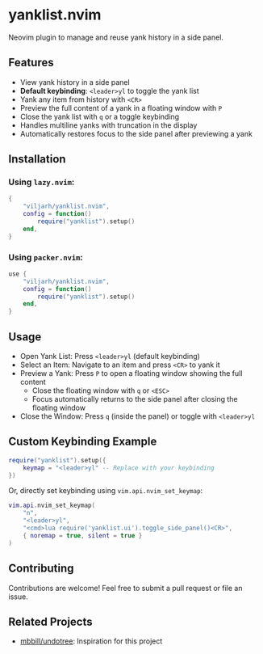 # yanklist.nvim

Neovim plugin to manage and reuse yank history in a side panel.

## Features

- View yank history in a side panel
- **Default keybinding**: `<leader>yl` to toggle the yank list
- Yank any item from history with `<CR>`
- Preview the full content of a yank in a floating window with `P`
- Close the yank list with `q` or a toggle keybinding
- Handles multiline yanks with truncation in the display
- Automatically restores focus to the side panel after previewing a yank

## Installation

### Using `lazy.nvim`:

```lua
{
    "viljarh/yanklist.nvim",
    config = function()
        require("yanklist").setup()
    end,
}
```

### Using `packer.nvim`:

```lua
use {
    "viljarh/yanklist.nvim",
    config = function()
        require("yanklist").setup()
    end,
}
```

## Usage

- Open Yank List: Press `<leader>yl` (default keybinding)
- Select an Item: Navigate to an item and press `<CR>` to yank it
- Preview a Yank: Press `P` to open a floating window showing the full content
  - Close the floating window with `q` or `<ESC>`
  - Focus automatically returns to the side panel after closing the floating window
- Close the Window: Press `q` (inside the panel) or toggle with `<leader>yl`

## Custom Keybinding Example

```lua
require("yanklist").setup({
    keymap = "<leader>yl" -- Replace with your keybinding
})
```

Or, directly set keybinding using `vim.api.nvim_set_keymap`:

```lua
vim.api.nvim_set_keymap(
    "n",
    "<leader>yl",
    "<cmd>lua require('yanklist.ui').toggle_side_panel()<CR>",
    { noremap = true, silent = true }
)
```

## Contributing

Contributions are welcome! Feel free to submit a pull request or file an issue.

## Related Projects

- [mbbill/undotree](https://github.com/mbbill/undotree): Inspiration for this project
